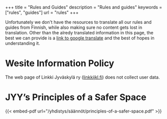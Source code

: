 +++
title = "Rules and Guides"
description = "Rules and guides"
keywords = ["rules", "guides"]
url = "rules"
+++

Unfortunately we don't have the resources to translate all our rules and guides
from Finnish, while also making sure no content gets lost in translation. Other
than the alredy translated information in this page, the best we can provide is
a [link to google translate](https://linkkijkl-fi.translate.goog/yhdistys/s%C3%A4%C3%A4nn%C3%B6t/?_x_tr_sl=fi&_x_tr_tl=en&_x_tr_hl=en&_x_tr_pto=wapp)
and the best of hopes in understanding it.


# Wesite Information Policy

The web page of Linkki Jyväskylä ry ([linkkijkl.fi]()) does not collect user data.


# JYY’s Principles of a Safer Space

{{< embed-pdf url="/yhdistys/säännöt/principles-of-a-safer-space.pdf" >}}